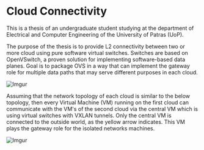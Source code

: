 # Cloud Connectivity

This is a thesis of an undergraduate student studying at the department of Electrical and Computer Engineering of the University of Patras (UoP).

The purpose of the thesis is to provide L2 connectivity between two or more cloud using pure software virtual switches. Switches are based on OpenVSwitch, a proven solution for implementing software-based data planes. Goal is to package OVS in a way that can implement the gateway role for multiple data paths that may serve different purposes in each cloud.


![Imgur](https://imgur.com/iPavtfq.png)


Assuming that the network topology of each cloud is similar to the below topology, then every Virtual Machine (VM) running on the first cloud can communicate with the VM's of the second cloud via the central VM which is using virtual switches with VXLAN tunnels. Only the central VM is connected to the outside world, as the yellow arrow indicates. This VM plays the gateway role for the isolated networks machines.


![Imgur](https://imgur.com/xl3i9CF.png)
